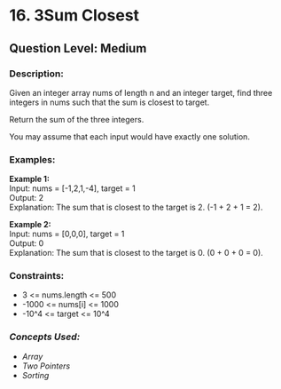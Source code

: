 # 16. 3Sum Closest
## Question Level: Medium
### Description:
Given an integer array nums of length n and an integer target, find three integers in nums such that the sum is closest to target.

Return the sum of the three integers.

You may assume that each input would have exactly one solution.

### Examples:
<b>Example 1:</b><br>
Input: nums = [-1,2,1,-4], target = 1<br>
Output: 2<br>
Explanation: The sum that is closest to the target is 2. (-1 + 2 + 1 = 2).<br>

<b>Example 2:</b><br>
Input: nums = [0,0,0], target = 1<br>
Output: 0<br>
Explanation: The sum that is closest to the target is 0. (0 + 0 + 0 = 0).<br>

### Constraints:

- 3 <= nums.length <= 500
- -1000 <= nums[i] <= 1000
- -10^4 <= target <= 10^4

### <i>Concepts Used:
- Array
- Two Pointers
- Sorting </i>